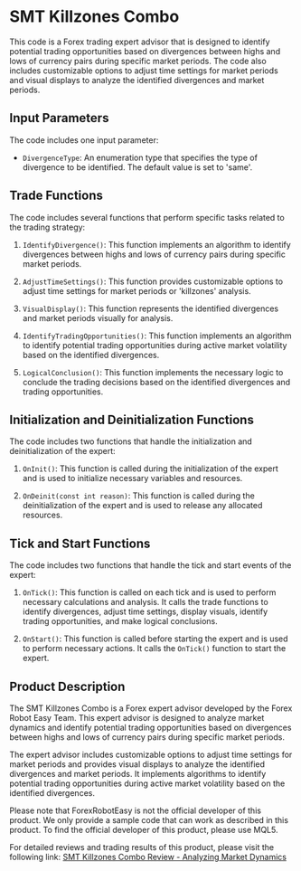 # SMT Killzones Combo

This code is a Forex trading expert advisor that is designed to identify potential trading opportunities based on divergences between highs and lows of currency pairs during specific market periods. The code also includes customizable options to adjust time settings for market periods and visual displays to analyze the identified divergences and market periods.

## Input Parameters

The code includes one input parameter:

- `DivergenceType`: An enumeration type that specifies the type of divergence to be identified. The default value is set to 'same'.

## Trade Functions

The code includes several functions that perform specific tasks related to the trading strategy:

1. `IdentifyDivergence()`: This function implements an algorithm to identify divergences between highs and lows of currency pairs during specific market periods.

2. `AdjustTimeSettings()`: This function provides customizable options to adjust time settings for market periods or 'killzones' analysis.

3. `VisualDisplay()`: This function represents the identified divergences and market periods visually for analysis.

4. `IdentifyTradingOpportunities()`: This function implements an algorithm to identify potential trading opportunities during active market volatility based on the identified divergences.

5. `LogicalConclusion()`: This function implements the necessary logic to conclude the trading decisions based on the identified divergences and trading opportunities.

## Initialization and Deinitialization Functions

The code includes two functions that handle the initialization and deinitialization of the expert:

1. `OnInit()`: This function is called during the initialization of the expert and is used to initialize necessary variables and resources.

2. `OnDeinit(const int reason)`: This function is called during the deinitialization of the expert and is used to release any allocated resources.

## Tick and Start Functions

The code includes two functions that handle the tick and start events of the expert:

1. `OnTick()`: This function is called on each tick and is used to perform necessary calculations and analysis. It calls the trade functions to identify divergences, adjust time settings, display visuals, identify trading opportunities, and make logical conclusions.

2. `OnStart()`: This function is called before starting the expert and is used to perform necessary actions. It calls the `OnTick()` function to start the expert.

## Product Description

The SMT Killzones Combo is a Forex expert advisor developed by the Forex Robot Easy Team. This expert advisor is designed to analyze market dynamics and identify potential trading opportunities based on divergences between highs and lows of currency pairs during specific market periods.

The expert advisor includes customizable options to adjust time settings for market periods and provides visual displays to analyze the identified divergences and market periods. It implements algorithms to identify potential trading opportunities during active market volatility based on the identified divergences.

Please note that ForexRobotEasy is not the official developer of this product. We only provide a sample code that can work as described in this product. To find the official developer of this product, please use MQL5.

For detailed reviews and trading results of this product, please visit the following link: [SMT Killzones Combo Review - Analyzing Market Dynamics](https://forexroboteasy.com/forex-robot-review/smt-killzones-combo-review-analyzing-market-dynamics/)
